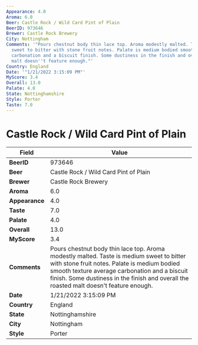 ```yaml
---
Appearance: 4.0
Aroma: 6.0
Beer: Castle Rock / Wild Card Pint of Plain
BeerID: 973646
Brewer: Castle Rock Brewery
City: Nottingham
Comments: '"Pours chestnut body thin lace top. Aroma modestly malted. Taste is medium
  sweet to bitter with stone fruit notes. Palate is medium bodied smooth texture average
  carbonation and a biscuit finish. Some dustiness in the finish and overall the roasted
  malt doesn''t feature enough."'
Country: England
Date: '"1/21/2022 3:15:09 PM"'
MyScore: 3.4
Overall: 13.0
Palate: 4.0
State: Nottinghamshire
Style: Porter
Taste: 7.0
---
```


# Castle Rock / Wild Card Pint of Plain

| Field         | Value |
|---------------|-------|
| **BeerID** | 973646 |
| **Beer** | Castle Rock / Wild Card Pint of Plain |
| **Brewer** | Castle Rock Brewery |
| **Aroma** | 6.0 |
| **Appearance** | 4.0 |
| **Taste** | 7.0 |
| **Palate** | 4.0 |
| **Overall** | 13.0 |
| **MyScore** | 3.4 |
| **Comments** | Pours chestnut body thin lace top. Aroma modestly malted. Taste is medium sweet to bitter with stone fruit notes. Palate is medium bodied smooth texture average carbonation and a biscuit finish. Some dustiness in the finish and overall the roasted malt doesn't feature enough. |
| **Date** | 1/21/2022 3:15:09 PM |
| **Country** | England |
| **State** | Nottinghamshire |
| **City** | Nottingham |
| **Style** | Porter |
